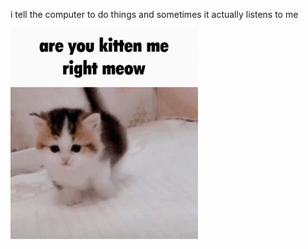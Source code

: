 i tell the computer to do things and sometimes it actually listens to me
<!--START_SECTION:update_image-->
<img src=https://raw.githubusercontent.com/sneakykestrel/sneakykestrel/main/.github/images/are-you-kitten-me.gif height="" width="300" align=left alt=kitty />
<!--END_SECTION:update_image-->

